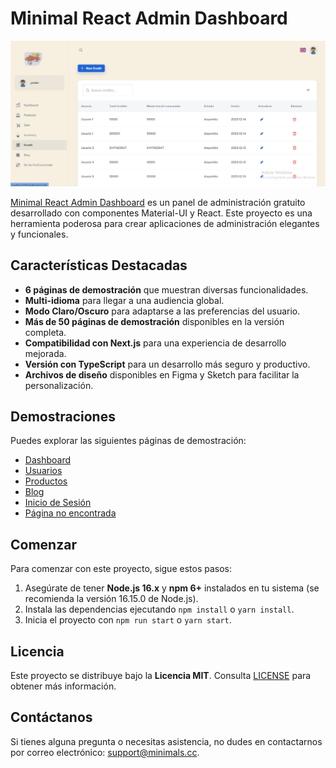 # Minimal React Admin Dashboard

![Preview](public/assets/preview.jpg)

[Minimal React Admin Dashboard](https://minimal-kit-react.vercel.app/) es un panel de administración gratuito desarrollado con componentes Material-UI y React. Este proyecto es una herramienta poderosa para crear aplicaciones de administración elegantes y funcionales.

## Características Destacadas

- **6 páginas de demostración** que muestran diversas funcionalidades.
- **Multi-idioma** para llegar a una audiencia global.
- **Modo Claro/Oscuro** para adaptarse a las preferencias del usuario.
- **Más de 50 páginas de demostración** disponibles en la versión completa.
- **Compatibilidad con Next.js** para una experiencia de desarrollo mejorada.
- **Versión con TypeScript** para un desarrollo más seguro y productivo.
- **Archivos de diseño** disponibles en Figma y Sketch para facilitar la personalización.

## Demostraciones

Puedes explorar las siguientes páginas de demostración:

- [Dashboard]([https://minimal-kit-react.vercel.app/dashboard/app](http://localhost:3000/dashboard/app))
- [Usuarios](https://minimal-kit-react.vercel.app/dashboard/user)
- [Productos](https://minimal-kit-react.vercel.app/dashboard/products)
- [Blog](https://minimal-kit-react.vercel.app/dashboard/blog)
- [Inicio de Sesión](https://minimal-kit-react.vercel.app/login)
- [Página no encontrada](https://minimal-kit-react.vercel.app/404)

## Comenzar

Para comenzar con este proyecto, sigue estos pasos:

1. Asegúrate de tener **Node.js 16.x** y **npm 6+** instalados en tu sistema (se recomienda la versión 16.15.0 de Node.js).
2. Instala las dependencias ejecutando `npm install` o `yarn install`.
3. Inicia el proyecto con `npm run start` o `yarn start`.

## Licencia

Este proyecto se distribuye bajo la **Licencia MIT**. Consulta [LICENSE](https://github.com/minimal-ui-kit/minimal.free/blob/main/LICENSE.md) para obtener más información.

## Contáctanos

Si tienes alguna pregunta o necesitas asistencia, no dudes en contactarnos por correo electrónico: [support@minimals.cc](jossajhon123454@gmail.com).







